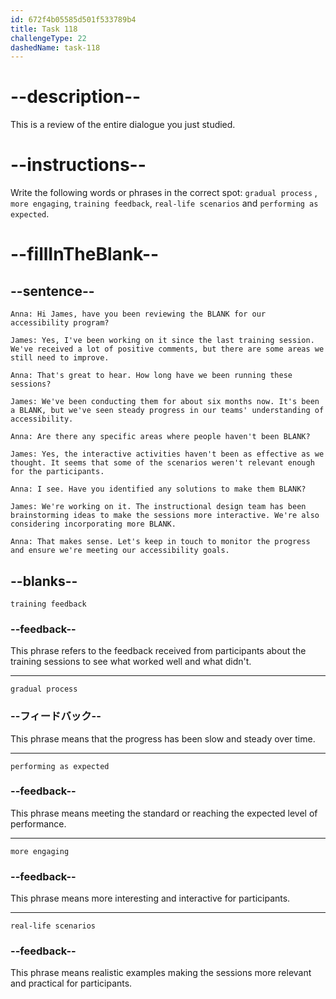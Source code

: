 ```yaml
---
id: 672f4b05585d501f533789b4
title: Task 118
challengeType: 22
dashedName: task-118
---
```


<!-- REVIEW -->

# --description--

This is a review of the entire dialogue you just studied.

# --instructions--

Write the following words or phrases in the correct spot: `gradual process` , `more engaging`, `training feedback`, `real-life scenarios` and `performing as expected`.

# --fillInTheBlank--

## --sentence--

`Anna: Hi James, have you been reviewing the BLANK for our accessibility program?`

`James: Yes, I've been working on it since the last training session. We've received a lot of positive comments, but there are some areas we still need to improve.`

`Anna: That's great to hear. How long have we been running these sessions?`

`James: We've been conducting them for about six months now. It's been a BLANK, but we've seen steady progress in our teams' understanding of accessibility.`

`Anna: Are there any specific areas where people haven't been BLANK?`

`James: Yes, the interactive activities haven't been as effective as we thought. It seems that some of the scenarios weren't relevant enough for the participants.`

`Anna: I see. Have you identified any solutions to make them BLANK?`

`James: We're working on it. The instructional design team has been brainstorming ideas to make the sessions more interactive. We're also considering incorporating more BLANK.`

`Anna: That makes sense. Let's keep in touch to monitor the progress and ensure we're meeting our accessibility goals.`

## --blanks--

`training feedback`

### --feedback--

This phrase refers to the feedback received from participants about the training sessions to see what worked well and what didn't.

---

`gradual process`

### --フィードバック--

This phrase means that the progress has been slow and steady over time.

---

`performing as expected`

### --feedback--

This phrase means meeting the standard or reaching the expected level of performance.

---

`more engaging`

### --feedback--

This phrase means more interesting and interactive for participants.

---

`real-life scenarios`

### --feedback--

This phrase means realistic examples making the sessions more relevant and practical for participants.
